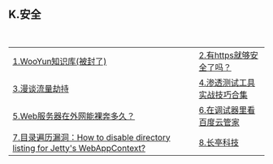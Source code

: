 <h2>K.安全</h2>

<table>
  <tr>
    <td><a href="http://drops.wooyun.org/">1.WooYun知识库(被封了)</a></td>
    <td><a href="http://rdcqii.hundsun.com/portal/article/421.html">2.有https就够安全了吗？</a></td>
  </tr>
  <tr>
    <td><a href="http://drops.wooyun.org/tips/15826">3.漫谈流量劫持</a></td>
    <td><a href="http://www.freebuf.com/sectool/105524.html">4.渗透测试工具实战技巧合集</a></td>
  </tr>
  <tr>
    <td><a href="http://rdcqii.hundsun.com/portal/article/447.html">5.Web服务器在外网能裸奔多久？</a></td>
    <td><a href="http://geek.csdn.net/news/detail/79743">6.在调试器里看百度云管家</a></td>
  </tr>
  <tr>
    <td><a href="http://stackoverflow.com/questions/7217969/how-to-disable-directory-listing-for-jettys-webappcontext">7.目录遍历漏洞：How to disable directory listing for Jetty's WebAppContext?</a></td>
    <td><a href="https://blog.chaitin.cn/">8.长亭科技</a></td>
  </tr>
</table>
